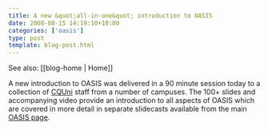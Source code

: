 ```yaml
---
title: A new &quot;all-in-one&quot; introduction to OASIS
date: 2008-08-15 14:19:10+10:00
categories: ['oasis']
type: post
template: blog-post.html
---
```


See also: [[blog-home | Home]]

A new introduction to OASIS was delivered in a 90 minute session today to a collection of [CQUni](http://www.cqu.edu.au/) staff from a number of campuses. The 100+ slides and accompanying video provide an introduction to all aspects of OASIS which are covered in more detail in separate slidecasts available from the main [OASIS page](http://cddu.cqu.edu.au/index.php/OASIS).